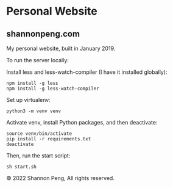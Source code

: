# Personal Website
## shannonpeng.com

My personal website, built in January 2019.

To run the server locally:

Install less and less-watch-compiler (I have it installed globally):
```
npm install -g less
npm install -g less-watch-compiler
```
Set up virtualenv:
```
python3 -m venv venv
```
Activate venv, install Python packages, and then deactivate:
```
source venv/bin/activate
pip install -r requirements.txt
deactivate
```
Then, run the start script:
```
sh start.sh
```
© 2022 Shannon Peng, All rights reserved.